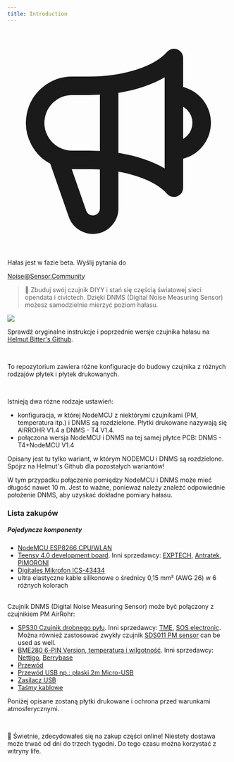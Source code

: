 ```yaml
---
title: Introduction
---
```

 
  <div class="max-w-screen-xl mx-auto pb-5">
    <div class="p-2 rounded-lg bg-indigo-100 shadow-lg sm:p-3">
    <div class="flex items-center">
          <span class="p-2 rounded-lg bg-indigo-500">
            <svg class="h-8 w-8 text-white" fill="none" viewBox="0 0 24 24" stroke="currentColor">
              <path stroke-linecap="round" stroke-linejoin="round" stroke-width="2" d="M11 5.882V19.24a1.76 1.76 0 01-3.417.592l-2.147-6.15M18 13a3 3 0 100-6M5.436 13.683A4.001 4.001 0 017 6h1.832c4.1 0 7.625-1.234 9.168-3v14c-1.543-1.766-5.067-3-9.168-3H7a3.988 3.988 0 01-1.564-.317z" />
            </svg>
          </span>
        <div class="flex-wrap flex">
          <p class="pt-1 text-indigo-700 font-medium">
              Hałas jest w fazie beta. Wyślij pytania do</p></p>
        <a href="mailto:Noise@Sensor.Community" class="ml-1 font-medium underline text-white hover:text-yellow-600">
                Noise@Sensor.Community</a>
        </div>
    </div>
  </div>
</div>


> 🚧 Zbuduj swój czujnik DIYY i stań się częścią światowej sieci opendata i civictech. Dzięki DNMS (Digital Noise Measuring Sensor) możesz samodzielnie mierzyć poziom hałasu.

 <img src="../docs/dnms/dnms-noise-measuring-sensor-kit.jpg" style="display: block; margin: 1em 0" loading="lazy"/>


Sprawdź oryginalne instrukcje i poprzednie wersje czujnika hałasu na [Helmut Bitter's Github](https://github.com/hbitter/DNMS/tree/master/Manual).

<br>

To repozytorium zawiera różne konfiguracje do budowy czujnika z różnych rodzajów płytek i płytek drukowanych.
 
 <br>
 
 Istnieją dwa różne rodzaje ustawień:
 
* konfiguracja, w której NodeMCU z niektórymi czujnikami (PM, temperatura itp.) i DNMS są rozdzielone. Płytki drukowane nazywają się AIRROHR V1.4 a DNMS - T4 V1.4.
* połączona wersja NodeMCU i DNMS na tej samej płytce PCB: DNMS - T4+NodeMCU V1.4
  
 Opisany jest tu tylko wariant, w którym NODEMCU i DNMS są rozdzielone. Spójrz na Helmut's Github dla pozostałych wariantów!
 
  W tym przypadku połączenie pomiędzy NodeMCU i DNMS może mieć długość nawet 10 m. Jest to ważne, ponieważ należy znaleźć odpowiednie położenie DNMS, aby uzyskać dokładne pomiary hałasu.

### Lista zakupów

##### Pojedyncze komponenty
* [NodeMCU ESP8266 CPU/WLAN](https://www.aliexpress.com/wholesale?groupsort=1&SortType=price_asc&SearchText=nodemcu+v3+esp8266+ch340)
* [Teensy 4.0 development board](https://www.pjrc.com/store/teensy40.html). Inni sprzedawcy: [EXPTECH](https://www.exp-tech.de/plattformen/teensy/9596/teensy-4.0-development-board), [Antratek](https://www.antratek.de/teensy-4-0), [PIMORONI](https://shop.pimoroni.com/products/teensy-4-0-development-board)
* [Digitales Mikrofon ICS-43434](https://www.tindie.com/products/onehorse/ics43434-i2s-digital-microphone/)
* ultra elastyczne kable silikonowe o średnicy 0,15 mm² (AWG 26) w 6 różnych kolorach
<br>
Czujnik DNMS (Digital Noise Measuring Sensor) może być połączony z czujnikiem PM AirRohr:

* [SPS30 Czujnik drobnego pyłu](https://www.sparkfun.com/products/15103).  Inni sprzedawcy: [TME](https://www.tme.eu/de/details/sps30/gassensoren/sensirion/1-101638-10/?brutto=1), [SOS electronic](https://www.soselectronic.de/products/sensirion/sps30-2-304234). Można również zastosować zwykły czujnik [SDS011 PM sensor](https://de.aliexpress.com/wholesale?catId=0&initiative_id=AS_20200813122806&SearchText=sds011) can be used as well.
* [BME280 6-PIN Version, temperatura i wilgotność](https://www.aliexpress.com/wholesale?catId=0&initiative_id=SB_20200308040440&SearchText=bme280+-5V+%2B3.3V). Inni sprzedawcy: [Nettigo](https://nettigo.eu/products/module-pressure-humidity-and-temperature-sensor-bosch-bme280), [Berrybase](https://www.berrybase.de/sensoren-module/feuchtigkeit/gy-bme280-breakout-board-3in1-sensor-f-252-r-temperatur-luftfeuchtigkeit-und-luftdruck?c=92)
* [Przewód](http://www.aliexpress.com/wholesale?groupsort=1&SortType=price_asc&SearchText=Dupont+cable+20cm+female-female)
* [Przewód USB np.: płaski 2m Micro-USB](https://www.aliexpress.com/wholesale?catId=0&initiative_id=SB_20200308040708&SearchText=micro+usb+flat+cable+2m)
* [Zasilacz USB](https://www.aliexpress.com/wholesale?catId=0&initiative_id=SB_20200308040834&SearchText=single+micro+usb+eu+power+supply)
* [Taśmy kablowe](https://www.aliexpress.com/wholesale?catId=0&initiative_id=SB_20200308040852&SearchText=cable+straps)

Poniżej opisane zostaną płytki drukowane i ochrona przed warunkami atmosferycznymi.

<br>

🙌 Świetnie, zdecydowałeś się na zakup części online! 
Niestety dostawa może trwać od dni do trzech tygodni. 
Do tego czasu można korzystać z witryny life️.
